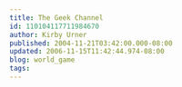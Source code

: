 ```yaml
---
title: The Geek Channel
id: 110104117711984670
author: Kirby Urner
published: 2004-11-21T03:42:00.000-08:00
updated: 2006-11-15T11:42:44.974-08:00
blog: world_game
tags: 
---
```


